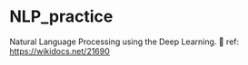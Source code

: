 # NLP_practice
Natural Language Processing using the Deep Learning.
📗 ref: https://wikidocs.net/21690
